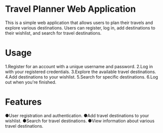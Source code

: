 # Travel Planner Web Application

This is a simple web application that allows users to plan their travels and explore various destinations. Users can register, log in, add destinations to their wishlist, and search for travel destinations.

# Usage
1.Register for an account with a unique username and password.
2.Log in with your registered credentials.
3.Explore the available travel destinations.
4.Add destinations to your wishlist.
5.Search for specific destinations.
6.Log out when you're finished.

# Features
●User registration and authentication.
●Add travel destinations to your wishlist.
●Search for travel destinations.
●View information about various travel destinations.
